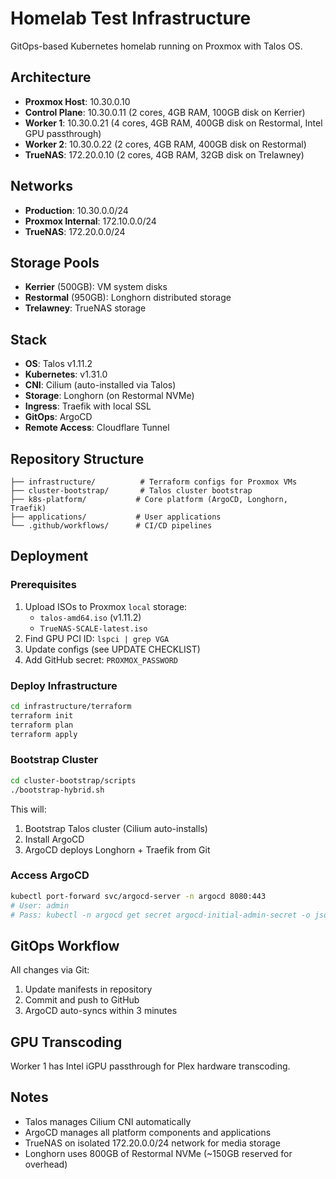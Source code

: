 # Homelab Test Infrastructure

GitOps-based Kubernetes homelab running on Proxmox with Talos OS.

## Architecture

- **Proxmox Host**: 10.30.0.10
- **Control Plane**: 10.30.0.11 (2 cores, 4GB RAM, 100GB disk on Kerrier)
- **Worker 1**: 10.30.0.21 (4 cores, 4GB RAM, 400GB disk on Restormal, Intel GPU passthrough)
- **Worker 2**: 10.30.0.22 (2 cores, 4GB RAM, 400GB disk on Restormal)
- **TrueNAS**: 172.20.0.10 (2 cores, 4GB RAM, 32GB disk on Trelawney)

## Networks

- **Production**: 10.30.0.0/24
- **Proxmox Internal**: 172.10.0.0/24
- **TrueNAS**: 172.20.0.0/24

## Storage Pools

- **Kerrier** (500GB): VM system disks
- **Restormal** (950GB): Longhorn distributed storage
- **Trelawney**: TrueNAS storage

## Stack

- **OS**: Talos v1.11.2
- **Kubernetes**: v1.31.0
- **CNI**: Cilium (auto-installed via Talos)
- **Storage**: Longhorn (on Restormal NVMe)
- **Ingress**: Traefik with local SSL
- **GitOps**: ArgoCD
- **Remote Access**: Cloudflare Tunnel

## Repository Structure

```
├── infrastructure/          # Terraform configs for Proxmox VMs
├── cluster-bootstrap/       # Talos cluster bootstrap
├── k8s-platform/           # Core platform (ArgoCD, Longhorn, Traefik)
├── applications/           # User applications
└── .github/workflows/      # CI/CD pipelines
```

## Deployment

### Prerequisites
1. Upload ISOs to Proxmox `local` storage:
   - `talos-amd64.iso` (v1.11.2)
   - `TrueNAS-SCALE-latest.iso`
2. Find GPU PCI ID: `lspci | grep VGA`
3. Update configs (see UPDATE CHECKLIST)
4. Add GitHub secret: `PROXMOX_PASSWORD`

### Deploy Infrastructure
```bash
cd infrastructure/terraform
terraform init
terraform plan
terraform apply
```

### Bootstrap Cluster
```bash
cd cluster-bootstrap/scripts
./bootstrap-hybrid.sh
```

This will:
1. Bootstrap Talos cluster (Cilium auto-installs)
2. Install ArgoCD
3. ArgoCD deploys Longhorn + Traefik from Git

### Access ArgoCD
```bash
kubectl port-forward svc/argocd-server -n argocd 8080:443
# User: admin
# Pass: kubectl -n argocd get secret argocd-initial-admin-secret -o jsonpath="{.data.password}" | base64 -d
```

## GitOps Workflow

All changes via Git:
1. Update manifests in repository
2. Commit and push to GitHub
3. ArgoCD auto-syncs within 3 minutes

## GPU Transcoding

Worker 1 has Intel iGPU passthrough for Plex hardware transcoding.

## Notes

- Talos manages Cilium CNI automatically
- ArgoCD manages all platform components and applications
- TrueNAS on isolated 172.20.0.0/24 network for media storage
- Longhorn uses 800GB of Restormal NVMe (~150GB reserved for overhead)
